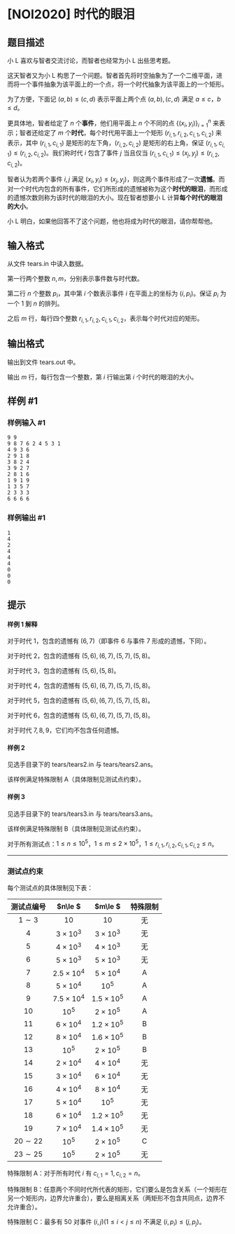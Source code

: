 # [NOI2020] 时代的眼泪

## 题目描述

小 L 喜欢与智者交流讨论，而智者也经常为小 L 出些思考题。

这天智者又为小 L 构思了一个问题。智者首先将时空抽象为了一个二维平面，进而将一个事件抽象为该平面上的一个点，将一个时代抽象为该平面上的一个矩形。

为了方便，下面记 $(a, b) \leq (c, d)$ 表示平面上两个点 $(a, b),(c, d)$ 满足 $a \leq c$，$b \leq d$。

更具体地，智者给定了 $n$ 个**事件**，他们用平面上 $n$ 个不同的点 $\{(x_i, y_i)\}^n_{i=1}$ 来表示；智者还给定了 $m$ 个**时代**，每个时代用平面上一个矩形 $(r_{i,1}, r_{i,2}, c_{i,1}, c_{i,2})$ 来表示，其中 $(r_{i,1}, c_{i,1})$ 是矩形的左下角，$(r_{i,2}, c_{i,2})$ 是矩形的右上角，保证 $(r_{i,1}, c_{i,1}) \leq (r_{i,2}, c_{i,2})$。我们称时代 $i$ 包含了事件 $j$ 当且仅当 $(r_{i,1}, c_{i,1}) \leq (x_j, y_j ) \leq (r_{i,2}, c_{i,2})$。

智者认为若两个事件 $i, j$ 满足 $(x_i, y_i) \leq (x_j, y_j)$，则这两个事件形成了一次**遗憾**。而对一个时代内包含的所有事件，它们所形成的遗憾被称为这个**时代的眼泪**，而形成的遗憾次数则称为该时代的眼泪的大小。现在智者想要小 L 计算**每个时代的眼泪的大小**。

小 L 明白，如果他回答不了这个问题，他也将成为时代的眼泪，请你帮帮他。


## 输入格式

从文件 tears.in 中读入数据。

第一行两个整数 $n, m$，分别表示事件数与时代数。

第二行 $n$ 个整数 $p_i$，其中第 $i$ 个数表示事件 $i$ 在平面上的坐标为 $(i, p_i)$。保证 $p_i$ 为一个 $1$ 到 $n$ 的排列。

之后 $m$ 行，每行四个整数 $r_{i,1}, r_{i,2}, c_{i,1}, c_{i,2}$，表示每个时代对应的矩形。


## 输出格式

输出到文件 tears.out 中。

输出 $m$ 行，每行包含一个整数，第 $i$ 行输出第 $i$ 个时代的眼泪的大小。

## 样例 #1

### 样例输入 #1
```
9 9
9 8 7 6 2 4 5 3 1
4 9 3 6
2 9 1 8
3 8 2 4
3 9 2 7
2 8 1 6
1 9 1 9
1 3 5 7
2 3 3 3
6 6 6 6
```

### 样例输出 #1

```
1
4
2
4
4
4
0
0
0
```

## 提示

#### 样例 1 解释

对于时代 $1$，包含的遗憾有 $(6, 7)$（即事件 $6$ 与事件 $7$ 形成的遗憾，下同）。

对于时代 $2$，包含的遗憾有 $(5, 6),(6, 7),(5, 7),(5, 8)$。

对于时代 $3$，包含的遗憾有 $(5, 6),(5, 8)$。

对于时代 $4$，包含的遗憾有 $(5, 6),(6, 7),(5, 7),(5, 8)$。

对于时代 $5$，包含的遗憾有 $(5, 6),(6, 7),(5, 7),(5, 8)$。

对于时代 $6$，包含的遗憾有 $(5, 6),(6, 7),(5, 7),(5, 8)$。

对于时代 $7, 8, 9$，它们均不包含任何遗憾。


#### 样例 2

见选手目录下的 tears/tears2.in 与 tears/tears2.ans。

该样例满足特殊限制 A（具体限制见测试点约束）。


#### 样例 3

见选手目录下的 tears/tears3.in 与 tears/tears3.ans。

该样例满足特殊限制 B（具体限制见测试点约束）。

对于所有测试点：$1 \leq n \leq 10^5$，$1 \leq m \leq 2 \times 10^5$，$1 \leq r_{i,1}, r_{i,2}, c_{i,1}, c_{i,2} \leq n$。

---

### 测试点约束

每个测试点的具体限制见下表：

| 测试点编号 |  $n\le $ |  $m\le $ | 特殊限制 |
| :-: | :-: | :-: | :-: |
|  $1\sim 3$ |  $10$ |  $10$ | 无 |
|  $4$ |  $3\times 10^3$ |  $3\times 10^3$ | 无 |
|  $5$ |  $4\times 10^3$ |  $4\times 10^3$ | 无 |
|  $6$ |  $5\times 10^3$ |  $5\times 10^3$ | 无 |
|  $7$ |  $2.5\times 10^4$ |  $5\times 10^4$ |  $\text{A}$ |
|  $8$ |  $5\times 10^4$ |  $10^5$ |  $\text{A}$ |
|  $9$ |  $7.5\times 10^4$ |  $1.5\times 10^5$ |  $\text{A}$ |
|  $10$ |  $10^5$ |  $2\times 10^5$ |  $\text{A}$ |
|  $11$ |  $6\times 10^4$ |  $1.2\times 10^5$ |  $\text{B}$ |
|  $12$ |  $8\times 10^4$ |  $1.6\times 10^5$ |  $\text{B}$ |
|  $13$ |  $10^5$ |  $2\times 10^5$ |  $\text{B}$ |
|  $14$ |  $2\times 10^4$ |  $4\times 10^4$ | 无 |
|  $15$ |  $3\times 10^4$ |  $6\times 10^4$ | 无 |
|  $16$ |  $4\times 10^4$ |  $8\times 10^4$ | 无 |
|  $17$ |  $5\times 10^4$ |  $10^5$ | 无 |
|  $18$ |  $6\times 10^4$ |  $1.2\times 10^5$ | 无 |
|  $19$ |  $7\times 10^4$ |  $1.4\times 10^5$ | 无 |
|  $20\sim 22$ |  $10^5$ |  $2\times 10^5$ |  $\text{C}$ |
|  $23\sim 25$ |  $10^5$ |  $2\times 10^5$ | 无 |

特殊限制 A：对于所有时代 $i$ 有 $c_{i,1} = 1, c_{i,2} = n$。

特殊限制 B：任意两个不同时代所代表的矩形，它们要么是包含关系（一个矩形在另一个矩形内，边界允许重合），要么是相离关系（两矩形不包含共同点，边界不允许重合）。

特殊限制 C：最多有 $50$ 对事件 $(i, j)(1 \leq i < j \leq n)$ 不满足 $(i, p_i) \leq (j, p_j)$。
